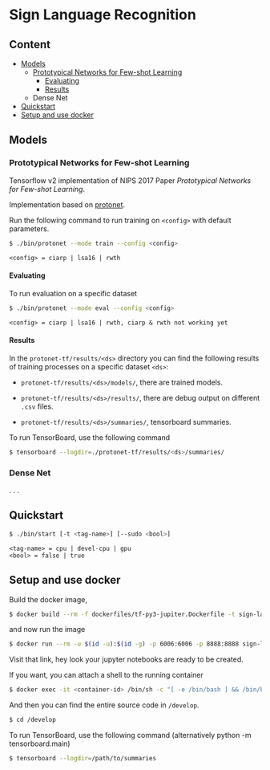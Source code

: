# Sign Language Recognition

## Content

- [Models](#models)
  - [Prototypical Networks for Few-shot Learning](#prototypical-networks-for-few-shot-learning)
    - [Evaluating](#evaluating)
    - [Results](#results)
  - Dense Net
- [Quickstart](#quickstart)
- [Setup and use docker](#setup-and-use-docker)

## Models

### Prototypical Networks for Few-shot Learning

Tensorflow v2 implementation of NIPS 2017 Paper _Prototypical Networks for Few-shot Learning_.

Implementation based on [protonet](https://github.com/ulises-jeremias/prototypical-networks-tf).

Run the following command to run training on `<config>` with default parameters.

```sh
$ ./bin/protonet --mode train --config <config>
```

`<config> = ciarp | lsa16 | rwth`

#### Evaluating

To run evaluation on a specific dataset

```sh
$ ./bin/protonet --mode eval --config <config>
```

`<config> = ciarp | lsa16 | rwth, ciarp & rwth not working yet`

#### Results

In the `protonet-tf/results/<ds>` directory you can find the following results of training processes on a specific dataset `<ds>`:

-  `protonet-tf/results/<ds>/models/`, there are trained models.

-  `protonet-tf/results/<ds>/results/`, there are debug output on different `.csv` files.

-  `protonet-tf/results/<ds>/summaries/`, tensorboard summaries.

To run TensorBoard, use the following command 

```sh
$ tensorboard --logdir=./protonet-tf/results/<ds>/summaries/
```

### Dense Net

. . .

## Quickstart

```sh
$ ./bin/start [-t <tag-name>] [--sudo <bool>]
```

```
<tag-name> = cpu | devel-cpu | gpu
<bool> = false | true
```

## Setup and use docker

Build the docker image,

```sh
$ docker build --rm -f dockerfiles/tf-py3-jupiter.Dockerfile -t sign-language-recognition:latest .
```

and now run the image

```sh
$ docker run --rm -u $(id -u):$(id -g) -p 6006:6006 -p 8888:8888 sign-language-recognition:latest
```

Visit that link, hey look your jupyter notebooks are ready to be created.

If you want, you can attach a shell to the running container

```sh
$ docker exec -it <container-id> /bin/sh -c "[ -e /bin/bash ] && /bin/bash || /bin/sh"
```

And then you can find the entire source code in `/develop`.

```sh
$ cd /develop
```

To run TensorBoard, use the following command (alternatively python -m tensorboard.main)

```sh
$ tensorboard --logdir=/path/to/summaries
```
